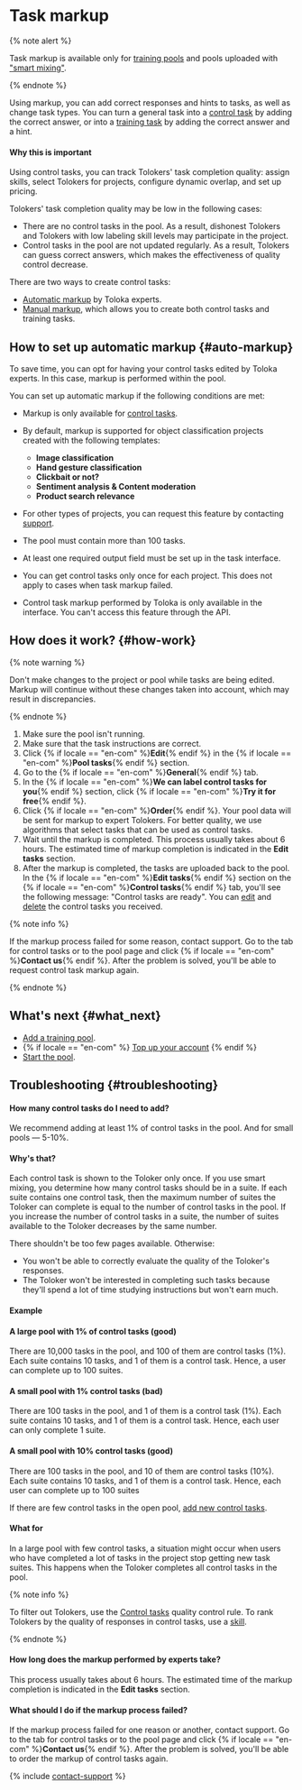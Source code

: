 # Task markup

{% note alert %}

Task markup is available only for [training pools](train.md) and pools uploaded with ["smart mixing"](distribute-tasks-by-pages.md#smart-mixing).

{% endnote %}

Using markup, you can add correct responses and hints to tasks, as well as change task types. You can turn a general task into a [control task](../../glossary.md#control-task-ru) by adding the correct answer, or into a [training task](../../glossary.md#training-task-ru) by adding the correct answer and a hint.

#### Why this is important

Using control tasks, you can track Tolokers' task completion quality: assign skills, select Tolokers for projects, configure dynamic overlap, and set up pricing.

Tolokers' task completion quality may be low in the following cases:

- There are no control tasks in the pool. As a result, dishonest Tolokers and Tolokers with low labeling skill levels may participate in the project.
- Control tasks in the pool are not updated regularly. As a result, Tolokers can guess correct answers, which makes the effectiveness of quality control decrease.

There are two ways to create control tasks:

- [Automatic markup](#auto-markup) by Toloka experts.
- [Manual markup](task-markup-by-yourself.md), which allows you to create both control tasks and training tasks.

## How to set up automatic markup {#auto-markup}

To save time, you can opt for having your control tasks edited by Toloka experts. In this case, markup is performed within the pool.

You can set up automatic markup if the following conditions are met:

- Markup is only available for [control tasks](../../glossary.md#control-task-ru).
- By default, markup is supported for object classification projects created with the following templates:
    - **Image classification**
    - **Hand gesture classification**
    - **Clickbait or not?**
    - **Sentiment analysis & Content moderation**
    - **Product search relevance**

- For other types of projects, you can request this feature by contacting [support](#toloka-support).
- The pool must contain more than 100 tasks.
- At least one required output field must be set up in the task interface.
- You can get control tasks only once for each project. This does not apply to cases when task markup failed.
- Control task markup performed by Toloka is only available in the interface. You can't access this feature through the API.

## How does it work? {#how-work}

{% note warning %}

Don't make changes to the project or pool while tasks are being edited. Markup will continue without these changes taken into account, which may result in discrepancies.

{% endnote %}


1. Make sure the pool isn't running.
1. Make sure that the task instructions are correct.
1. Click {% if locale == "en-com" %}**Edit**{% endif %} in the {% if locale == "en-com" %}**Pool tasks**{% endif %} section.
1. Go to the {% if locale == "en-com" %}**General**{% endif %} tab.
1. In the {% if locale == "en-com" %}**We can label control tasks for you**{% endif %} section, click {% if locale == "en-com" %}**Try it for free**{% endif %}.
1. Click {% if locale == "en-com" %}**Order**{% endif %}. Your pool data will be sent for markup to expert Tolokers. For better quality, we use algorithms that select tasks that can be used as control tasks.
1. Wait until the markup is completed. This process usually takes about 6 hours. The estimated time of markup completion is indicated in the **Edit tasks** section.
1. After the markup is completed, the tasks are uploaded back to the pool. In the {% if locale == "en-com" %}**Edit tasks**{% endif %} section on the {% if locale == "en-com" %}**Control tasks**{% endif %} tab, you'll see the following message: "Control tasks are ready". You can [edit](task-markup-by-yourself.md#task-edit) and [delete](task-markup-by-yourself.md#delete-task) the control tasks you received.

{% note info %}

If the markup process failed for some reason, contact support. Go to the tab for control tasks or to the pool page and click {% if locale == "en-com" %}**Contact us**{% endif %}. After the problem is solved, you'll be able to request control task markup again.

{% endnote %}



## What's next {#what_next}

- [Add a training pool](train.md).
- {% if locale == "en-com" %}
    [Top up your account](refill.md)
    {% endif %}
- [Start the pool](pool-run-and-stop.md).


## Troubleshooting {#troubleshooting}

#### How many control tasks do I need to add?

We recommend adding at least 1% of control tasks in the pool. And for small pools — 5-10%.

#### Why's that?

Each control task is shown to the Toloker only once. If you use smart mixing, you determine how many control tasks should be in a suite. If each suite contains one control task, then the maximum number of suites the Toloker can complete is equal to the number of control tasks in the pool. If you increase the number of control tasks in a suite, the number of suites available to the Toloker decreases by the same number.

There shouldn't be too few pages available. Otherwise:

- You won't be able to correctly evaluate the quality of the Toloker's responses.
- The Toloker won't be interested in completing such tasks because they'll spend a lot of time studying instructions but won't earn much.

#### Example

#### A large pool with 1% of control tasks (good)

There are 10,000 tasks in the pool, and 100 of them are control tasks (1%). Each suite contains 10 tasks, and 1 of them is a control task. Hence, a user can complete up to 100 suites.

#### A small pool with 1% control tasks (bad)

There are 100 tasks in the pool, and 1 of them is a control task (1%). Each suite contains 10 tasks, and 1 of them is a control task. Hence, each user can only complete 1 suite.

#### A small pool with 10% control tasks (good)

There are 100 tasks in the pool, and 10 of them are control tasks (10%). Each suite contains 10 tasks, and 1 of them is a control task. Hence, each user can complete up to 100 suites

If there are few control tasks in the open pool, [add new control tasks](../troubleshooting/pool-setup.md#add-gs).

#### What for

In a large pool with few control tasks, a situation might occur when users who have completed a lot of tasks in the project stop getting new task suites. This happens when the Toloker completes all control tasks in the pool.

{% note info %}

To filter out Tolokers, use the [Control tasks](control.md) quality control rule. To rank Tolokers by the quality of responses in control tasks, use a [skill](nav.md).

{% endnote %}


#### How long does the markup performed by experts take?
This process usually takes about 6 hours. The estimated time of the markup completion is indicated in the **Edit tasks** section.
#### What should I do if the markup process failed?

If the markup process failed for one reason or another, contact support. Go to the tab for control tasks or to the pool page and click {% if locale == "en-com" %}**Contact us**{% endif %}. After the problem is solved, you'll be able to order the markup of control tasks again.


{% include [contact-support](../_includes/contact-support-help.md) %}
